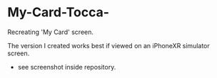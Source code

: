 # My-Card-Tocca-


Recreating 'My Card' screen.

The version I created works best if viewed on an iPhoneXR simulator screen.
- see screenshot inside repository.
